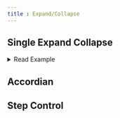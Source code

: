 ```yaml
---
title : Expand/Collapse
---
```


## Single Expand Collapse
<details>
  <summary>Read Example</summary>
  <div>
    <p>Control contents are independent of the document outline.<p>
    <p>Control has a
  </div>
</details>

## Accordian
## Step Control
